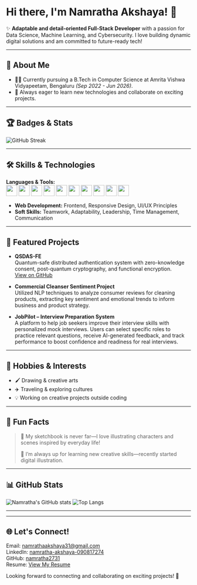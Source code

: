 # Hi there, I'm Namratha Akshaya! 👋


✨ **Adaptable and detail-oriented Full-Stack Developer** with a passion for Data Science, Machine Learning, and Cybersecurity. I love building dynamic digital solutions and am committed to future-ready tech!

---

## 🚀 About Me

- 👩‍💻 Currently pursuing a B.Tech in Computer Science at Amrita Vishwa Vidyapeetam, Bengaluru _(Sep 2022 - Jun 2026)_.
- 🌟 Always eager to learn new technologies and collaborate on exciting projects.

---

## 🏆 Badges & Stats

<!-- Example badges, updated to remove unwanted ones -->
![GitHub Streak](https://streak-stats.demolab.com/?user=namratha2731)

---

## 🛠️ Skills & Technologies

**Languages & Tools:**  
<img src="https://cdn.jsdelivr.net/gh/devicons/devicon/icons/python/python-original.svg" width="30"/> <img src="https://cdn.jsdelivr.net/gh/devicons/devicon/icons/cplusplus/cplusplus-original.svg" width="30"/> <img src="https://cdn.jsdelivr.net/gh/devicons/devicon/icons/java/java-original.svg" width="30"/> <img src="https://cdn.jsdelivr.net/gh/devicons/devicon/icons/html5/html5-original.svg" width="30"/> <img src="https://cdn.jsdelivr.net/gh/devicons/devicon/icons/css3/css3-original.svg" width="30"/> <img src="https://cdn.jsdelivr.net/gh/devicons/devicon/icons/r/r-original.svg" width="30"/>
<img src="https://cdn.jsdelivr.net/gh/devicons/devicon/icons/figma/figma-original.svg" width="30"/> <img src="https://cdn.jsdelivr.net/gh/devicons/devicon/icons/nodejs/nodejs-original.svg" width="30"/> <img src="https://cdn.jsdelivr.net/gh/devicons/devicon/icons/tailwindcss/tailwindcss-plain.svg" width="30"/> <img src="https://cdn.jsdelivr.net/gh/devicons/devicon/icons/react/react-original.svg" width="30"/>

- **Web Development:** Frontend, Responsive Design, UI/UX Principles  
- **Soft Skills:** Teamwork, Adaptability, Leadership, Time Management, Communication

---

## 🌟 Featured Projects

- **QSDAS-FE**  
  Quantum-safe distributed authentication system with zero-knowledge consent, post-quantum cryptography, and functional encryption.  
  [View on GitHub](https://github.com/code-for-harisubramanian-books/qsdas_fe)

- **Commercial Cleanser Sentiment Project**  
  Utilized NLP techniques to analyze consumer reviews for cleaning products, extracting key sentiment and emotional trends to inform business and product strategy.

- **JobPilot – Interview Preparation System**  
  A platform to help job seekers improve their interview skills with personalized mock interviews. Users can select specific roles to practice relevant questions, receive AI-generated feedback, and track performance to boost confidence and readiness for real interviews.

---

## 🎨 Hobbies & Interests

- 🖌️ Drawing & creative arts  
- ✈️ Traveling & exploring cultures  
- 💡 Working on creative projects outside coding

---

## 🤩 Fun Facts

> 🎨 My sketchbook is never far—I love illustrating characters and scenes inspired by everyday life!  
>  
> 🎵 I’m always up for learning new creative skills—recently started digital illustration.

---

## 📊 GitHub Stats

![Namratha's GitHub stats](https://github-readme-stats.vercel.app/api?username=namratha2731&show_icons=true&theme=tokyonight)
![Top Langs](https://github-readme-stats.vercel.app/api/top-langs/?username=namratha2731&layout=compact)

---



---

## 🌐 Let's Connect!

Email: namrathaakshaya31@gmail.com  
LinkedIn: [namratha-akshaya-090817274](https://www.linkedin.com/in/namratha-akshaya-090817274)  
GitHub: [namratha2731](https://github.com/namratha2731)  
Resume: [View My Resume](https://github.com/namratha2731/namratha2731/raw/main/Namratha%20Akshaya%20-%20Resume.pdf)


Looking forward to connecting and collaborating on exciting projects! 🚀
